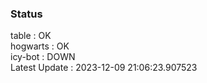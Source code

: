 ### Status


table : OK  
hogwarts : OK  
icy-bot : DOWN  
Latest Update : 2023-12-09 21:06:23.907523
